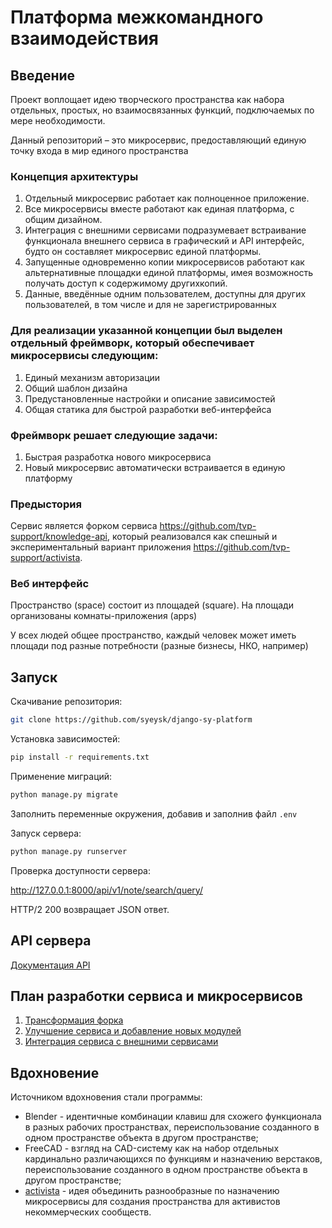 # Платформа межкомандного взаимодействия

## Введение

Проект воплощает идею творческого пространства как набора отдельных, простых, но взаимосвязанных функций, подключаемых по мере необходимости.

Данный репозиторий – это микросервис, предоставляющий единую точку входа в мир единого пространства

### Концепция архитектуры

1. Отдельный микросервис работает как полноценное приложение.
1. Все микросервисы вместе работают как единая платформа, с общим дизайном.
1. Интеграция с внешними сервисами подразумевает встраивание функционала внешнего сервиса в графический и API интерфейс, будто он составляет микросервис единой платформы.
1. Запущенные одновременно копии микросервисов работают как альтернативные площадки единой платформы, имея возможность получать доступ к содержимому другихкопий.
1. Данные, введённые одним пользователем, доступны для других пользователей, в том числе и для не зарегистрированных

### Для реализации указанной концепции был выделен отдельный фреймворк, который обеспечивает микросервисы следующим:

1. Единый механизм авторизации
1. Общий шаблон дизайна
1. Предустановленные настройки и описание зависимостей
1. Общая статика для быстрой разработки веб-интерфейса

### Фреймворк решает следующие задачи:

1. Быстрая разработка нового микросервиса
1. Новый микросервис автоматически встраивается в единую платформу

### Предыстория

Сервис является форком сервиса https://github.com/tvp-support/knowledge-api, который реализовался как спешный и экспериментальный вариант приложения https://github.com/tvp-support/activista.

### Веб интерфейс

Пространство (space) состоит из площадей (square). На площади организованы комнаты-приложения (apps)

У всех людей общее пространство, каждый человек может иметь площади под разные потребности (разные бизнесы, НКО, например)

## Запуск

Скачивание репозитория:

```sh
git clone https://github.com/syeysk/django-sy-platform
```

Установка зависимостей:

```sh
pip install -r requirements.txt
```

Применение миграций:

```sh
python manage.py migrate
```

Заполнить переменные окружения, добавив и заполнив файл `.env`

Запуск сервера:

```sh
python manage.py runserver
```

Проверка доступности сервера:

<http://127.0.0.1:8000/api/v1/note/search/query/>

HTTP/2 200 возвращает JSON ответ.

## API сервера

[Документация API](https://github.com/TVP-Support/django_knowledge/wiki)

## План разработки сервиса и микросервисов

1. [Трансформация форка](ROADMAP_001_transformation_of_fork.md)
2. [Улучшение сервиса и добавление новых модулей](ROADMAP_002_improvements_and_new_modules.md)
3. [Интеграция сервиса с внешними сервисами](ROADMAP_003_integration_with_external_services.md)

## Вдохновение

Источником вдохновения стали программы:

- Blender - идентичные комбинации клавиш для схожего функционала в разных рабочих пространствах, переиспользование созданного в одном пространстве объекта в другом пространстве;
- FreeCAD - взгляд на CAD-систему как на набор отдельных кардинально различающихся по функциям и назначению верстаков, переиспользование созданного в одном пространстве объекта в другом пространстве;
- [activista](https://github.com/TVP-Support/activista) - идея объединить разнообразные по назначению микросервисы для создания пространства для активистов некоммерческих сообществ.
